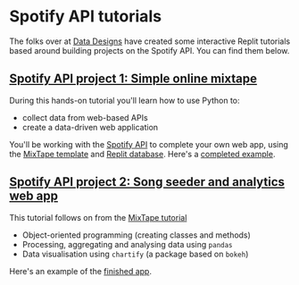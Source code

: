# Spotify API tutorials

The folks over at [Data Designs](https://www.datadesigns.co.uk/contact) have created some interactive Replit tutorials based around building projects on the Spotify API. You can find them below.

## [Spotify API project 1: Simple online mixtape](https://mixtape-tutorial.datadesigns.repl.co/)

During this hands-on tutorial you'll learn how to use Python to:

- collect data from web-based APIs
- create a data-driven web application

You'll be working with the [Spotify API](https://developer.spotify.com/documentation/web-api/) to complete your own web app, using the [MixTape template](https://mixtape.datadesigns.repl.co/) and [Replit database](/misc/database). Here's a [completed example](https://mixtape-example.datadesigns.repl.co/).

## [Spotify API project 2: Song seeder and analytics web app](https://seeder-tutorial.datadesigns.repl.co/)

This tutorial follows on from the [MixTape tutorial](https://mixtape-tutorial.datadesigns.repl.co/)

- Object-oriented programming (creating classes and methods)
- Processing, aggregating and analysing data using `pandas`
- Data visualisation using `chartify` (a package based on `bokeh`)

Here's an example of the [finished app](https://seeder.datadesigns.repl.co/).
